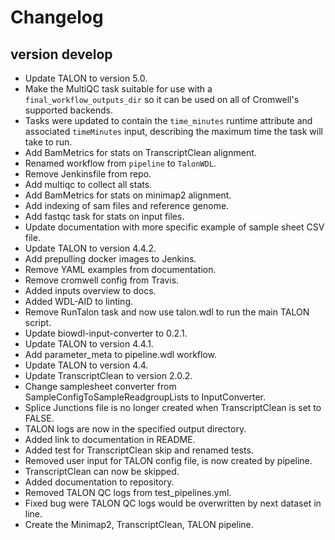 Changelog
==========

<!--
Newest changes should be on top.

This document is user facing. Please word the changes in such a way
that users understand how the changes affect the new version.
-->

version develop
---------------------------
+ Update TALON to version 5.0.
+ Make the MultiQC task suitable for use with a `final_workflow_outputs_dir`
  so it can be used on all of Cromwell's supported backends.
+ Tasks were updated to contain the `time_minutes` runtime attribute and
  associated `timeMinutes` input, describing the maximum time the task will
  take to run.
+ Add BamMetrics for stats on TranscriptClean alignment.
+ Renamed workflow from `pipeline` to `TalonWDL`.
+ Remove Jenkinsfile from repo.
+ Add multiqc to collect all stats.
+ Add BamMetrics for stats on minimap2 alignment.
+ Add indexing of sam files and reference genome.
+ Add fastqc task for stats on input files.
+ Update documentation with more specific example of sample sheet CSV file.
+ Update TALON to version 4.4.2.
+ Add prepulling docker images to Jenkins.
+ Remove YAML examples from documentation.
+ Remove cromwell config from Travis.
+ Added inputs overview to docs.
+ Added WDL-AID to linting.
+ Remove RunTalon task and now use talon.wdl to run the main TALON script.
+ Update biowdl-input-converter to 0.2.1.
+ Update TALON to version 4.4.1.
+ Add parameter_meta to pipeline.wdl workflow.
+ Update TALON to version 4.4.
+ Update TranscriptClean to version 2.0.2.
+ Change samplesheet converter from SampleConfigToSampleReadgroupLists to InputConverter.
+ Splice Junctions file is no longer created when TranscriptClean is set to FALSE.
+ TALON logs are now in the specified output directory.
+ Added link to documentation in README.
+ Added test for TranscriptClean skip and renamed tests.
+ Removed user input for TALON config file, is now created by pipeline.
+ TranscriptClean can now be skipped.
+ Added documentation to repository.
+ Removed TALON QC logs from test_pipelines.yml.
+ Fixed bug were TALON QC logs would be overwritten by next dataset in line.
+ Create the Minimap2, TranscriptClean, TALON pipeline.

